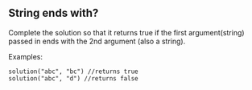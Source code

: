 ## String ends with?

Complete the solution so that it returns true if the first argument(string) passed in ends with the 2nd argument (also a string).

Examples:

```
solution("abc", "bc") //returns true
solution("abc", "d") //returns false
```

